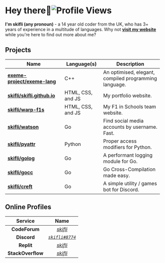 # Hey there:wave:![Profile Views](https://komarev.com/ghpvc/?username=skifli)

**I'm skifli (any pronoun)** - a 14 year old coder from the UK, who has 3+ years of experience in a multitude of languages. Why not [**visit my website**](https://skifli.github.io) while you're here to find out more about me?

## Projects

| Name                                                                                                              | Language(s)       | Description                                                               |
|-------------------------------------------------------------------------------------------------------------------|-------------------|---------------------------------------------------------------------------|
| [**exeme-project/exeme-lang**](https://github.com/exeme-project/exeme-lang)                                       | C++               | An optimised, elegant, compiled programming language.                     |
| [**skifli/skifli.github.io**](https://github.com/skifli/skifli.github.io)                                         | HTML, CSS, and JS | My portfolio website.                                                     |
| [**skifli/warp-f1s**](https://github.com/skifli/warp-f1s)                                                         | HTML, CSS, and JS | My F1 in Schools team website.                                            |
| [**skifli/watson**](https://github.com/skifli/watson)                                                               | Go                | Find social media accounts by username. Fast.                                       |
| [**skifli/pyattr**](https://github.com/skifli/pyattr)                                                             | Python            | Proper access modifiers for Python.                                       |
| [**skifli/golog**](https://github.com/skifli/golog)                                                               | Go                | A performant logging module for Go.                                       |
| [**skifli/gocc**](https://github.com/skifli/gocc)                                                                 | Go                | Go Cross-Compilation made easy.                                           |
| [**skifli/creft**](https://github.com/skifli/creft)                                                                 | Go                | A simple utility / games bot for Discord.                                           |

## Online Profiles

|      Service      |                             Name                                 |
|:-----------------:|:----------------------------------------------------------------:|
| **CodeForum**     | [_skifli_](https://codeforum.org/members/skifli.1181/)           |
| **Discord**       | [_`skifli#8774`_](https://discord.com/users/1072069875993956372) |
| **Replit**        | [_skifli_](https://replit.com/@skifli)                           |
| **StackOverflow** | [_skifli_](https://stackoverflow.com/users/20888352/skifli)      |
